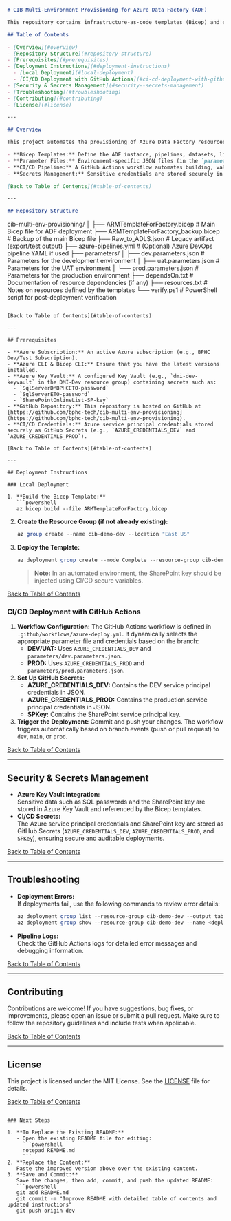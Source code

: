 ```markdown
# CIB Multi-Environment Provisioning for Azure Data Factory (ADF)

This repository contains infrastructure-as-code templates (Bicep) and environment-specific parameter files used to provision Azure Data Factory (ADF) resources across multiple environments (dev, UAT, prod) for the CIB project. The solution leverages GitHub Actions for CI/CD automation and securely manages sensitive credentials using Azure Key Vault and GitHub Secrets.

## Table of Contents

- [Overview](#overview)
- [Repository Structure](#repository-structure)
- [Prerequisites](#prerequisites)
- [Deployment Instructions](#deployment-instructions)
  - [Local Deployment](#local-deployment)
  - [CI/CD Deployment with GitHub Actions](#ci-cd-deployment-with-github-actions)
- [Security & Secrets Management](#security--secrets-management)
- [Troubleshooting](#troubleshooting)
- [Contributing](#contributing)
- [License](#license)

---

## Overview

This project automates the provisioning of Azure Data Factory resources using Bicep templates, ensuring a consistent and secure deployment across different environments. The key components of this solution include:

- **Bicep Templates:** Define the ADF instance, pipelines, datasets, linked services, integration runtimes, and triggers.
- **Parameter Files:** Environment-specific JSON files (in the `parameters/` folder) that provide non-sensitive configuration values.
- **CI/CD Pipeline:** A GitHub Actions workflow automates building, validating, and deploying the ADF resources.
- **Secrets Management:** Sensitive credentials are stored securely in Azure Key Vault and GitHub Secrets, ensuring they are not hardcoded.

[Back to Table of Contents](#table-of-contents)

---

## Repository Structure

```
cib-multi-env-provisioning/
│
├── ARMTemplateForFactory.bicep          # Main Bicep file for ADF deployment
├── ARMTemplateForFactory_backup.bicep     # Backup of the main Bicep file
├── Raw_to_ADLS.json                     # Legacy artifact (export/test output)
├── azure-pipelines.yml                  # (Optional) Azure DevOps pipeline YAML if used
├── parameters/
│   ├── dev.parameters.json              # Parameters for the development environment
│   ├── uat.parameters.json              # Parameters for the UAT environment
│   └── prod.parameters.json             # Parameters for the production environment
├── dependsOn.txt                        # Documentation of resource dependencies (if any)
├── resources.txt                        # Notes on resources defined by the templates
└── verify.ps1                           # PowerShell script for post-deployment verification
```

[Back to Table of Contents](#table-of-contents)

---

## Prerequisites

- **Azure Subscription:** An active Azure subscription (e.g., BPHC Dev/Test Subscription).
- **Azure CLI & Bicep CLI:** Ensure that you have the latest versions installed.
- **Azure Key Vault:** A configured Key Vault (e.g., `dmi-dev-keyvault` in the DMI-Dev resource group) containing secrets such as:
  - `SqlServerDMBPHCETO-password`
  - `SqlServerETO-password`
  - `SharePointOnlineList-SP-key`
- **GitHub Repository:** This repository is hosted on GitHub at [https://github.com/bphc-tech/cib-multi-env-provisioning](https://github.com/bphc-tech/cib-multi-env-provisioning).
- **CI/CD Credentials:** Azure service principal credentials stored securely as GitHub Secrets (e.g., `AZURE_CREDENTIALS_DEV` and `AZURE_CREDENTIALS_PROD`).

[Back to Table of Contents](#table-of-contents)

---

## Deployment Instructions

### Local Deployment

1. **Build the Bicep Template:**
   ```powershell
   az bicep build --file ARMTemplateForFactory.bicep
   ```
2. **Create the Resource Group (if not already existing):**
   ```powershell
   az group create --name cib-demo-dev --location "East US"
   ```
3. **Deploy the Template:**
   ```powershell
   az deployment group create --mode Complete --resource-group cib-demo-dev --template-file ARMTemplateForFactory.bicep --parameters @parameters/dev.parameters.json --parameters SharePointOnlineList_Jan28_servicePrincipalKey=<your-SP-key>
   ```
   > **Note:** In an automated environment, the SharePoint key should be injected using CI/CD secure variables.

[Back to Table of Contents](#table-of-contents)

### CI/CD Deployment with GitHub Actions

1. **Workflow Configuration:**
   The GitHub Actions workflow is defined in `.github/workflows/azure-deploy.yml`. It dynamically selects the appropriate parameter file and credentials based on the branch:
   - **DEV/UAT:** Uses `AZURE_CREDENTIALS_DEV` and `parameters/dev.parameters.json`.
   - **PROD:** Uses `AZURE_CREDENTIALS_PROD` and `parameters/prod.parameters.json`.
2. **Set Up GitHub Secrets:**
   - **AZURE_CREDENTIALS_DEV:** Contains the DEV service principal credentials in JSON.
   - **AZURE_CREDENTIALS_PROD:** Contains the production service principal credentials in JSON.
   - **SPKey:** Contains the SharePoint service principal key.
3. **Trigger the Deployment:**
   Commit and push your changes. The workflow triggers automatically based on branch events (push or pull request) to `dev`, `main`, or `prod`.

[Back to Table of Contents](#table-of-contents)

---

## Security & Secrets Management

- **Azure Key Vault Integration:**  
  Sensitive data such as SQL passwords and the SharePoint key are stored in Azure Key Vault and referenced by the Bicep templates.
- **CI/CD Secrets:**  
  The Azure service principal credentials and SharePoint key are stored as GitHub Secrets (`AZURE_CREDENTIALS_DEV`, `AZURE_CREDENTIALS_PROD`, and `SPKey`), ensuring secure and auditable deployments.

[Back to Table of Contents](#table-of-contents)

---

## Troubleshooting

- **Deployment Errors:**  
  If deployments fail, use the following commands to review error details:
  ```powershell
  az deployment group list --resource-group cib-demo-dev --output table
  az deployment group show --resource-group cib-demo-dev --name <deploymentName>
  ```
- **Pipeline Logs:**  
  Check the GitHub Actions logs for detailed error messages and debugging information.

[Back to Table of Contents](#table-of-contents)

---

## Contributing

Contributions are welcome! If you have suggestions, bug fixes, or improvements, please open an issue or submit a pull request. Make sure to follow the repository guidelines and include tests when applicable.

[Back to Table of Contents](#table-of-contents)

---

## License

This project is licensed under the MIT License. See the [LICENSE](LICENSE) file for details.

[Back to Table of Contents](#table-of-contents)
```

### Next Steps

1. **To Replace the Existing README:**
   - Open the existing README file for editing:
     ```powershell
     notepad README.md
     ```
2. **Replace the Content:**  
   Paste the improved version above over the existing content.
3. **Save and Commit:**  
   Save the changes, then add, commit, and push the updated README:
   ```powershell
   git add README.md
   git commit -m "Improve README with detailed table of contents and updated instructions"
   git push origin dev
   ```